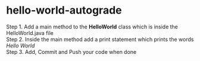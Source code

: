 # hello-world-autograde

Step 1. Add a main method to the **HelloWorld** class which is inside the HelloWorld.java file  
Step 2. Inside the main method add a print statement which prints the words *Hello World*  
Step 3. Add, Commit and Push your code when done  
